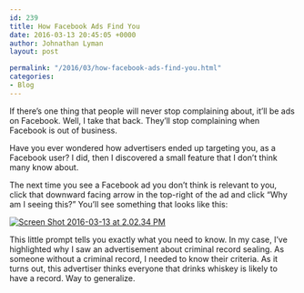 ```yaml
---
id: 239
title: How Facebook Ads Find You
date: 2016-03-13 20:45:05 +0000
author: Johnathan Lyman
layout: post

permalink: "/2016/03/how-facebook-ads-find-you.html"
categories:
- Blog
---
```

If there’s one thing that people will never stop complaining about, it’ll be ads on Facebook. Well, I take that back. They’ll stop complaining when Facebook is out of business.

Have you ever wondered how advertisers ended up targeting you, as a Facebook user? I did, then I discovered a small feature that I don’t think many know about.

The next time you see a Facebook ad you don’t think is relevant to you, click that downward facing arrow in the top-right of the ad and click “Why am I seeing this?” You’ll see something that looks like this:

[![Screen Shot 2016-03-13 at 2.02.34 PM](https://johnathan.orgwp-content/uploads/2016/03/Screen-Shot-2016-03-13-at-2.02.34-PM-845x501.png?resize=525%2C311&ssl=1)](https://johnathan.orgwp-content/uploads/2016/03/Screen-Shot-2016-03-13-at-2.02.34-PM.png?ssl=1)

This little prompt tells you exactly what you need to know. In my case, I’ve highlighted why I saw an advertisement about criminal record sealing. As someone without a criminal record, I needed to know their criteria. As it turns out, this advertiser thinks everyone that drinks whiskey is likely to have a record. Way to generalize.